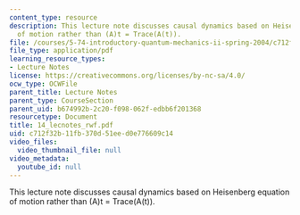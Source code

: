 ```yaml
---
content_type: resource
description: This lecture note discusses causal dynamics based on Heisenberg equation
  of motion rather than (A)t = Trace(A(t)).
file: /courses/5-74-introductory-quantum-mechanics-ii-spring-2004/c712f32b11fb370d51eed0e776609c14_14_lecnotes_rwf.pdf
file_type: application/pdf
learning_resource_types:
- Lecture Notes
license: https://creativecommons.org/licenses/by-nc-sa/4.0/
ocw_type: OCWFile
parent_title: Lecture Notes
parent_type: CourseSection
parent_uid: b674992b-2c20-f098-062f-edbb6f201368
resourcetype: Document
title: 14_lecnotes_rwf.pdf
uid: c712f32b-11fb-370d-51ee-d0e776609c14
video_files:
  video_thumbnail_file: null
video_metadata:
  youtube_id: null
---
```

This lecture note discusses causal dynamics based on Heisenberg equation of motion rather than (A)t = Trace(A(t)).
